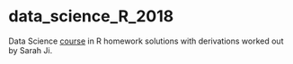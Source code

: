 # data_science_R_2018

Data Science [course](https://hua-zhou.github.io/teaching/biostatm280-2018winter/schedule.html) in R homework solutions with derivations worked out by Sarah Ji.
